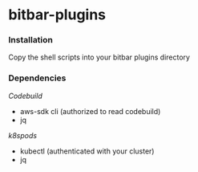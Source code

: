 # bitbar-plugins

### Installation

Copy the shell scripts into your bitbar plugins directory

### Dependencies

*Codebuild*

- aws-sdk cli (authorized to read codebuild)
- jq

*k8spods*

- kubectl (authenticated with your cluster)
- jq
